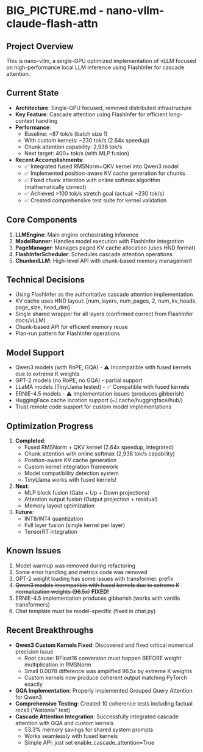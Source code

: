 # BIG_PICTURE.md - nano-vllm-claude-flash-attn

## Project Overview
This is nano-vllm, a single-GPU optimized implementation of vLLM focused on high-performance local LLM inference using FlashInfer for cascade attention.

## Current State
- **Architecture**: Single-GPU focused, removed distributed infrastructure
- **Key Feature**: Cascade attention using FlashInfer for efficient long-context handling
- **Performance**: 
  - Baseline: ~87 tok/s (batch size 1)
  - With custom kernels: ~230 tok/s (2.64x speedup)
  - Chunk attention capability: 2,938 tok/s
  - Next target: 400+ tok/s (with MLP fusion)
- **Recent Accomplishments**:
  - ✅ Integrated fused RMSNorm+QKV kernel into Qwen3 model
  - ✅ Implemented position-aware KV cache generation for chunks
  - ✅ Fixed chunk attention with online softmax algorithm (mathematically correct)
  - ✅ Achieved >100 tok/s stretch goal (actual: ~230 tok/s)
  - ✅ Created comprehensive test suite for kernel validation

## Core Components
1. **LLMEngine**: Main engine orchestrating inference
2. **ModelRunner**: Handles model execution with FlashInfer integration
3. **PageManager**: Manages paged KV cache allocation (uses HND format)
4. **FlashInferScheduler**: Schedules cascade attention operations
5. **ChunkedLLM**: High-level API with chunk-based memory management

## Technical Decisions
- Using FlashInfer as the authoritative cascade attention implementation
- KV cache uses HND layout: [num_layers, num_pages, 2, num_kv_heads, page_size, head_dim]
- Single shared wrapper for all layers (confirmed correct from FlashInfer docs/vLLM)
- Chunk-based API for efficient memory reuse
- Plan-run pattern for FlashInfer operations

## Model Support
- Qwen3 models (with RoPE, GQA) - ⚠️ Incompatible with fused kernels due to extreme K weights
- GPT-2 models (no RoPE, no GQA) - partial support
- LLaMA models (TinyLlama tested) - ✅ Compatible with fused kernels
- ERNIE-4.5 models - ⚠️ Implementation issues (produces gibberish)
- HuggingFace cache location support (~/.cache/huggingface/hub/)
- Trust remote code support for custom model implementations

## Optimization Progress
1. **Completed**: 
   - Fused RMSNorm + QKV kernel (2.64x speedup, integrated)
   - Chunk attention with online softmax (2,938 tok/s capability)
   - Position-aware KV cache generation
   - Custom kernel integration framework
   - Model compatibility detection system
   - TinyLlama works with fused kernels!
2. **Next**: 
   - MLP block fusion (Gate + Up + Down projections)
   - Attention output fusion (Output projection + residual)
   - Memory layout optimization
3. **Future**: 
   - INT8/INT4 quantization
   - Full layer fusion (single kernel per layer)
   - TensorRT integration

## Known Issues
1. Model warmup was removed during refactoring
2. Some error handling and metrics code was removed
3. GPT-2 weight loading has some issues with transformer. prefix
4. ~~Qwen3 models incompatible with fused kernels due to extreme K normalization weights (96.5x)~~ **FIXED!**
5. ERNIE-4.5 implementation produces gibberish (works with vanilla transformers)
6. Chat template must be model-specific (fixed in chat.py)

## Recent Breakthroughs
- **Qwen3 Custom Kernels Fixed**: Discovered and fixed critical numerical precision issue
  - Root cause: BFloat16 conversion must happen BEFORE weight multiplication in RMSNorm
  - Small 0.0078 difference was amplified 96.5x by extreme K weights
  - Custom kernels now produce coherent output matching PyTorch exactly
- **GQA Implementation**: Properly implemented Grouped Query Attention for Qwen3
- **Comprehensive Testing**: Created 10 coherence tests including factual recall ("Aistonia" test)
- **Cascade Attention Integration**: Successfully integrated cascade attention with GQA and custom kernels
  - 53.3% memory savings for shared system prompts
  - Works seamlessly with fused kernels
  - Simple API: just set enable_cascade_attention=True